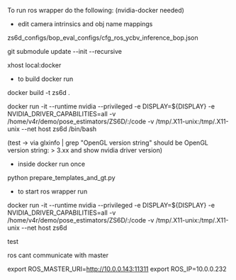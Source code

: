 To run ros wrapper do the following: (nvidia-docker needed)

- edit camera intrinsics and obj name mappings

zs6d_configs/bop_eval_configs/cfg_ros_ycbv_inference_bop.json

git submodule update --init --recursive

xhost local:docker

- to build docker run 

docker build -t zs6d .

docker run -it --runtime nvidia --privileged -e DISPLAY=${DISPLAY}  -e NVIDIA_DRIVER_CAPABILITIES=all -v /home/v4r/demo/pose_estimators/ZS6D/:/code -v /tmp/.X11-unix:/tmp/.X11-unix --net host zs6d /bin/bash 

(test -> via glxinfo | grep "OpenGL version string" should be OpenGL version string: > 3.xx and show nvidia driver version)

 - inside docker run once

python prepare_templates_and_gt.py

- to start ros wrapper run

docker run -it --runtime nvidia --privileged -e DISPLAY=${DISPLAY}  -e NVIDIA_DRIVER_CAPABILITIES=all -v /home/v4r/demo/pose_estimators/ZS6D/:/code -v /tmp/.X11-unix:/tmp/.X11-unix --net host zs6d 


test

ros cant communicate with master

export ROS_MASTER_URI=http://10.0.0.143:11311
export ROS_IP=10.0.0.232

